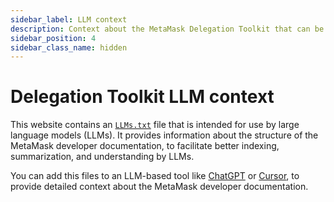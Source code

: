 ```yaml
---
sidebar_label: LLM context
description: Context about the MetaMask Delegation Toolkit that can be provided to an LLM.
sidebar_position: 4
sidebar_class_name: hidden
---
```


# Delegation Toolkit LLM context

This website contains an [`LLMs.txt`](/llms.txt) file that is intended for use by large language models (LLMs).
It provides information about the structure of the MetaMask developer documentation,
to facilitate better indexing, summarization, and understanding by LLMs.

You can add this files to an LLM-based tool like [ChatGPT](https://chatgpt.com/) or [Cursor](https://docs.cursor.com/context/@-symbols/@-docs),
to provide detailed context about the MetaMask developer documentation.
